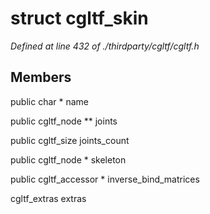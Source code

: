 # struct cgltf_skin

*Defined at line 432 of ./thirdparty/cgltf/cgltf.h*

## Members

public char * name

public cgltf_node ** joints

public cgltf_size joints_count

public cgltf_node * skeleton

public cgltf_accessor * inverse_bind_matrices

cgltf_extras extras



